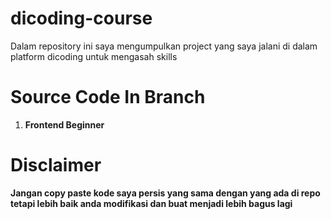 # dicoding-course
Dalam repository ini saya mengumpulkan project yang saya jalani di dalam platform dicoding untuk mengasah skills

# Source Code In Branch
1. **Frontend Beginner**



# Disclaimer
**Jangan copy paste kode saya persis yang sama dengan yang ada di repo tetapi lebih baik anda modifikasi dan buat menjadi lebih bagus lagi**
